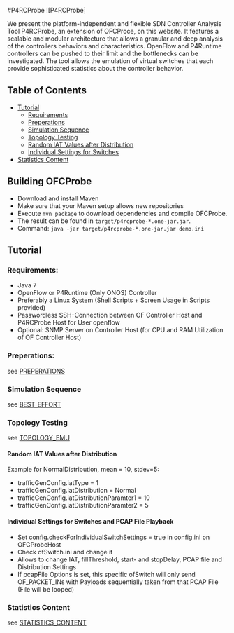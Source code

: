 #P4RCProbe
![P4RCProbe]

We present the platform-independent and flexible SDN Controller Analysis Tool P4RCProbe, an extension of OFCProce, on this website. It features 
a scalable and modular architecture that allows a granular and deep analysis of the controllers behaviors and 
characteristics. OpenFlow and P4Runtime controllers can be pushed to their limit and the bottlenecks can be investigated.
The tool allows the emulation of virtual switches that each provide sophisticated statistics about the controller 
behavior.

## Table of Contents
- [Tutorial](#tut)
  - [Requirements](#req)
  - [Preperations](#prep)
  - [Simulation Sequence](#simseq)
  - [Topology Testing](#topotest)
  - [Random IAT Values after Distribution](#radomdistri)
  - [Individual Settings for Switches](#indipcap)
- [Statistics Content](#statcontent)


## <a name="building"></a>Building OFCProbe

- Download and install Maven
- Make sure that your Maven setup allows new repositories
- Execute `mvn package` to download dependencies and compile OFCProbe.
- The result can be found in `target/p4rcprobe-*.one-jar.jar`.
- Command: `java -jar target/p4rcprobe-*.one-jar.jar demo.ini`

## <a name="tut"></a>Tutorial

### <a name="req"></a>Requirements:

- Java 7
- OpenFlow or P4Runtime (Only ONOS) Controller
- Preferably a Linux System (Shell Scripts + Screen Usage in Scripts provided)
- Passwordless SSH-Connection between OF Controller Host and P4RCProbe Host for User openflow
- Optional: SNMP Server on Controller Host (for CPU and RAM Utilization of OF Controller Host)


### <a name="prep"></a>Preperations:

see [PREPERATIONS](https://github.com/lsinfo3/ofcprobe/blob/master/PREPERATIONS.md)

### <a name="simseq"></a>Simulation Sequence

see [BEST_EFFORT](https://github.com/lsinfo3/ofcprobe/blob/master/BEST_EFFORT.md)


### <a name="topotest"></a>Topology Testing

see [TOPOLOGY_EMU](https://github.com/lsinfo3/ofcprobe/blob/master/TOPOLOGY_EMU.md)

#### <a name="randomdistri"></a>Random IAT Values after Distribution

Example for NormalDistribution, mean = 10, stdev=5:

* trafficGenConfig.iatType = 1
* trafficGenConfig.iatDistribution = Normal
* trafficGenConfig.iatDistributionParamter1 = 10
* trafficGenConfig.iatDistributionParamter2 = 5

#### <a name="indipcap"></a>Individual Settings for Switches and PCAP File Playback

* Set config.checkForIndividualSwitchSettings = true in config.ini on OFCProbeHost
* Check ofSwitch.ini and change it
* Allows to change IAT, fillThreshold, start- and stopDelay, PCAP file and Distribution Settings
* If pcapFile Options is set, this specific ofSwitch will only send OF_PACKET_INs with Payloads sequentially taken from that PCAP File (File will be looped)


### <a name="statcontent"></a>Statistics Content

see [STATISTICS_CONTENT](https://github.com/lsinfo3/ofcprobe/blob/master/STATISTICS_CONTENT.md)
